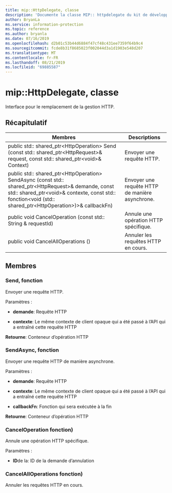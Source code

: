 ```yaml
---
title: mip::HttpDelegate, classe
description: 'Documente la classe MIP:: httpdelegate du kit de développement logiciel (SDK) Microsoft Information Protection (MIP).'
author: BryanLa
ms.service: information-protection
ms.topic: reference
ms.author: bryanla
ms.date: 07/16/2019
ms.openlocfilehash: d2b01c53b44d6884f47cf48c431ee7359f64b9c4
ms.sourcegitcommit: fcde8b31f8685023f002044d3a1d1903e548d207
ms.translationtype: MT
ms.contentlocale: fr-FR
ms.lasthandoff: 08/21/2019
ms.locfileid: "69885587"
---
```

# <a name="class-miphttpdelegate"></a>mip::HttpDelegate, classe 
Interface pour le remplacement de la gestion HTTP.
  
## <a name="summary"></a>Récapitulatif
 Membres                        | Descriptions                                
--------------------------------|---------------------------------------------
public std:: shared_ptr\<HttpOperation\> Send (const std:: shared_ptr\<HttpRequest\>& request, const std:: shared_ptr\<void\>& Context)  |  Envoyer une requête HTTP.
public std:: shared_ptr\<HttpOperation\> SendAsync (const std:: shared_ptr\<HttpRequest\>& demande, const std:: shared_ptr\<void\>& contexte, const std:: fonction\<void (std:: shared_ptr\<HttpOperation\>)\>& callbackFn)  |  Envoyer une requête HTTP de manière asynchrone.
public void CancelOperation (const std:: String & requestId)  |  Annule une opération HTTP spécifique.
public void CancelAllOperations ()  |  Annuler les requêtes HTTP en cours.
  
## <a name="members"></a>Membres
  
### <a name="send-function"></a>Send, fonction
Envoyer une requête HTTP.

Paramètres :  
* **demande**: Requête HTTP 


* **contexte**: Le même contexte de client opaque qui a été passé à l’API qui a entraîné cette requête HTTP



  
**Retourne**: Conteneur d’opération HTTP
  
### <a name="sendasync-function"></a>SendAsync, fonction
Envoyer une requête HTTP de manière asynchrone.

Paramètres :  
* **demande**: Requête HTTP 


* **contexte**: Le même contexte de client opaque qui a été passé à l’API qui a entraîné cette requête HTTP 


* **callbackFn**: Fonction qui sera exécutée à la fin



  
**Retourne**: Conteneur d’opération HTTP
  
### <a name="canceloperation-function"></a>CancelOperation fonction)
Annule une opération HTTP spécifique.

Paramètres :  
* **ID**de la: ID de la demande d’annulation


  
### <a name="cancelalloperations-function"></a>CancelAllOperations fonction)
Annuler les requêtes HTTP en cours.